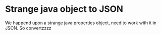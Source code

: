 # Strange java object to JSON

We happend upon a strange java properties object, need to work with it in JSON. So convertzzzz
